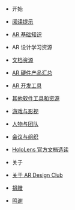 - 开始
 - [阅读提示]()
 - [AR 基础知识](/intro-ar)

- AR 设计学习资源
 - [文档资源](/resource)
 - [AR 硬件产品汇总](/hardware)
 - [AR 开发工具](/devtools)
 - [其他软件工具和资源](/software)
 - [游戏与影视](/art)
 - [人物与团队](/team)
 - [会议与组织](/event)
 - [HoloLens 官方文档选读](/hololens)

- 关于
 - [关于 AR Design Club](/about)
 - [捐赠](/donate)
 - [鸣谢](/thx)
